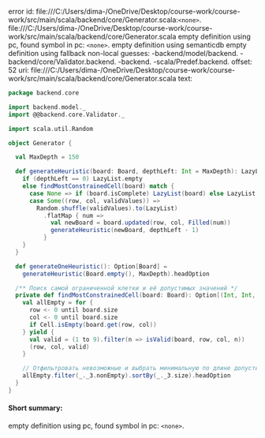 error id: file:///C:/Users/dima-/OneDrive/Desktop/course-work/course-work/src/main/scala/backend/core/Generator.scala:`<none>`.
file:///C:/Users/dima-/OneDrive/Desktop/course-work/course-work/src/main/scala/backend/core/Generator.scala
empty definition using pc, found symbol in pc: `<none>`.
empty definition using semanticdb
empty definition using fallback
non-local guesses:
	 -backend/model/backend.
	 -backend/core/Validator.backend.
	 -backend.
	 -scala/Predef.backend.
offset: 52
uri: file:///C:/Users/dima-/OneDrive/Desktop/course-work/course-work/src/main/scala/backend/core/Generator.scala
text:
```scala
package backend.core

import backend.model._
import @@backend.core.Validator._

import scala.util.Random

object Generator {

  val MaxDepth = 150

  def generateHeuristic(board: Board, depthLeft: Int = MaxDepth): LazyList[Board] = {
    if (depthLeft == 0) LazyList.empty
    else findMostConstrainedCell(board) match {
      case None => if (board.isComplete) LazyList(board) else LazyList.empty
      case Some((row, col, validValues)) =>
        Random.shuffle(validValues).to(LazyList)
          .flatMap { num =>
            val newBoard = board.updated(row, col, Filled(num))
            generateHeuristic(newBoard, depthLeft - 1)
          }
    }
  }

  def generateOneHeuristic(): Option[Board] =
    generateHeuristic(Board.empty(), MaxDepth).headOption

  /** Поиск самой ограниченной клетки и её допустимых значений */
  private def findMostConstrainedCell(board: Board): Option[(Int, Int, Seq[Int])] = {
    val allEmpty = for {
      row <- 0 until board.size
      col <- 0 until board.size
      if Cell.isEmpty(board.get(row, col))
    } yield {
      val valid = (1 to 9).filter(n => isValid(board, row, col, n))
      (row, col, valid)
    }

    // Отфильтровать невозможные и выбрать минимальную по длине допустимых значений
    allEmpty.filter(_._3.nonEmpty).sortBy(_._3.size).headOption
  }
}

```


#### Short summary: 

empty definition using pc, found symbol in pc: `<none>`.
